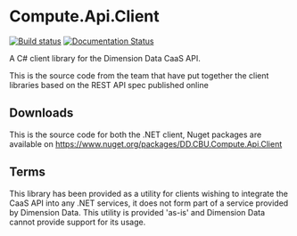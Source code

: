Compute.Api.Client
===========================
[![Build status](https://ci.appveyor.com/api/projects/status/fs6f9o10y38d1t5v?svg=true)](https://ci.appveyor.com/project/tonybaloney/dimensiondata-computeclient)
[![Documentation Status](https://readthedocs.org/projects/computeapiclient/badge/?version=latest)](http://computeapiclient.readthedocs.io/en/latest/?badge=latest)
  
A C# client library for the Dimension Data CaaS API.

This is the source code from the team that have put together the client libraries based on the REST API spec published online 

Downloads
-----------
This is the source code for both the .NET client, Nuget packages are available on
https://www.nuget.org/packages/DD.CBU.Compute.Api.Client


Terms
------------
This library has been provided as a utility for clients wishing to integrate the CaaS API into any .NET services, it does not form part of a service provided by Dimension Data.
This utility is provided 'as-is' and Dimension Data cannot provide support for its usage.
